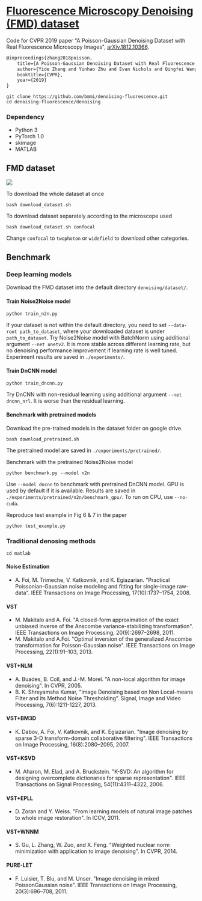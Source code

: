 # [Fluorescence Microscopy Denoising (FMD) dataset](https://drive.google.com/drive/folders/1aygMzSDdoq63IqSk-ly8cMq0_owup8UM) 

Code for CVPR 2019 paper "A Poisson-Gaussian Denoising Dataset with Real Fluorescence Microscopy
Images", [arXiv.1812.10366](https://arxiv.org/abs/1812.10366).

```latex
@inproceedings{zhang2018poisson,
    title={A Poisson-Gaussian Denoising Dataset with Real Fluorescence Microscopy Images},
    author={Yide Zhang and Yinhao Zhu and Evan Nichols and Qingfei Wang and Siyuan Zhang and Cody Smith and Scott Howard},
    booktitle={CVPR},
    year={2019}
}
```
```
git clone https://github.com/bmmi/denoising-fluorescence.git
cd denoising-fluorescence/denoising
```
### Dependency
- Python 3
- PyTorch 1.0
- skimage
- MATLAB

## FMD dataset

![](denoising/images/fmdd_teaser.png?raw=true)

To download the whole dataset at once
```
bash download_dataset.sh
```
To download dataset separately according to the microscope used
```
bash download_dataset.sh confocal
```
Change `confocal` to `twophoton` or `widefield` to download other categories.

## Benchmark


### Deep learning models
Download the FMD dataset into the default directory `denoising/dataset/`.
#### Train Noise2Noise model
```
python train_n2n.py
```
If your dataset is not within the default directory, you need to set `--data-root path_to_dataset`, where your downloaded dataset is under `path_to_dataset`.
Try Noise2Noise model with BatchNorm using additional argument `--net unetv2`. It is more stable across different learning rate, but no denoising performance improvement if learning rate is well tuned. Experiment results are saved in `./experiments/`.

#### Train DnCNN model
```
python train_dncnn.py
```
Try DnCNN with non-residual learning using additional argument `--net dncnn_nrl`. It is worse than the residual learning.
#### Benchmark with pretrained models
Download the pre-trained models in the dataset folder on google drive.
```
bash download_pretrained.sh
```
The pretrained model are saved in `./experiments/pretrained/`.

Benchmark with the pretrained Noise2Noise model
```
python benchmark.py --model n2n
```
Use `--model dncnn` to benchmark with pretrained DnCNN model. GPU is used by default if it is available. Results are saved in `./experiments/pretrained/n2n/benchmark_gpu/`. To run on CPU, use `--no-cuda`.

Reproduce test example in Fig 6 & 7 in the paper
```
python test_example.py
```

### Traditional denosing methods
```
cd matlab
```

#### Noise Estimation
- A. Foi, M. Trimeche, V. Katkovnik, and K. Egiazarian. "Practical Poissonian-Gaussian noise modeling and fitting for single-image raw-data". IEEE Transactions on Image Processing, 17(10):1737–1754, 2008.

#### VST
-  M. Makitalo and A. Foi. "A closed-form approximation of the exact unbiased inverse of the Anscombe variance-stabilizing transformation". IEEE Transactions on Image Processing, 20(9):2697–2698, 2011.
- M. Makitalo and A.Foi. "Optimal inversion of the generalized Anscombe transformation for Poisson-Gaussian noise". IEEE Transactions on Image Processing, 22(1):91–103, 2013.

#### VST+NLM
- A. Buades, B. Coll, and J.-M. Morel. "A non-local algorithm for image denoising". In CVPR, 2005.
- B. K. Shreyamsha Kumar, “Image Denoising based on Non Local-means Filter and its Method Noise Thresholding”. Signal, Image and Video Processing, 7(6):1211-1227, 2013.


#### VST+BM3D
- K. Dabov, A. Foi, V. Katkovnik, and K. Egiazarian. "Image denoising by sparse 3-D transform-domain collaborative filtering". IEEE Transactions on Image Processing, 16(8):2080–2095, 2007.

#### VST+KSVD
-  M. Aharon, M. Elad, and A. Bruckstein. "K-SVD: An algorithm for designing overcomplete dictionaries for sparse representation". IEEE Transactions on Signal Processing, 54(11):4311–4322, 2006.

#### VST+EPLL
-  D. Zoran and Y. Weiss. "From learning models of natural image patches to whole image restoration". In ICCV, 2011.

#### VST+WNNM
- S. Gu, L. Zhang, W. Zuo, and X. Feng. "Weighted nuclear norm minimization with application to image denoising". In CVPR, 2014.

#### PURE-LET
-  F. Luisier, T. Blu, and M. Unser. "Image denoising in mixed PoissonGaussian noise". IEEE Transactions on Image Processing, 20(3):696–708, 2011.
